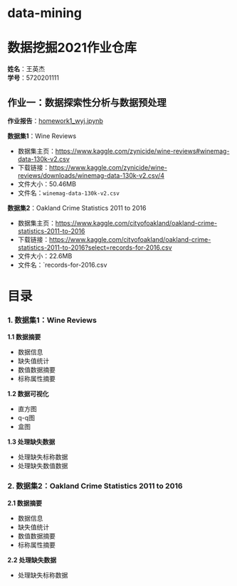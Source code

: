 # data-mining
# 数据挖掘2021作业仓库

**姓名**：王英杰  
**学号**：5720201111  


## 作业一：数据探索性分析与数据预处理

**作业报告**：[homework1_wyj.ipynb](homework1_wyj.ipynb)

**数据集1**：Wine Reviews

- 数据集主页：<https://www.kaggle.com/zynicide/wine-reviews#winemag-data-130k-v2.csv>
- 下载链接：<https://www.kaggle.com/zynicide/wine-reviews/downloads/winemag-data-130k-v2.csv/4>
- 文件大小：50.46MB
- 文件名：`winemag-data-130k-v2.csv`

**数据集2**：Oakland Crime Statistics 2011 to 2016

- 数据集主页：https://www.kaggle.com/cityofoakland/oakland-crime-statistics-2011-to-2016
- 下载链接：https://www.kaggle.com/cityofoakland/oakland-crime-statistics-2011-to-2016?select=records-for-2016.csv
- 文件大小：22.6MB
- 文件名：`records-for-2016.csv


# 目录

### 1. 数据集1：Wine Reviews
**1.1 数据摘要**  
- 数据信息  
- 缺失值统计  
- 数值数据摘要  
- 标称属性摘要  

**1.2 数据可视化**  
- 直方图
- q-q图
- 盒图  

**1.3 处理缺失数据**  
- 处理缺失标称数据  
- 处理缺失数值数据  

### 2. 数据集2：Oakland Crime Statistics 2011 to 2016
**2.1 数据摘要**  
- 数据信息  
- 缺失值统计  
- 数值数据摘要  
- 标称属性摘要  

**2.2 处理缺失数据**  
- 处理缺失标称数据
